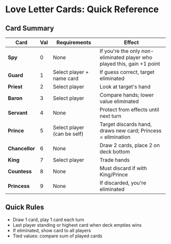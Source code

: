 # Love Letter Cards: Quick Reference

## Card Summary

| Card | Val | Requirements | Effect |
|------|-----|--------------|--------|
| **Spy** | 0 | None | If you're the only non-eliminated player who played this, gain +1 point |
| **Guard** | 1 | Select player + name card | If guess correct, target eliminated |
| **Priest** | 2 | Select player | Look at target's hand |
| **Baron** | 3 | Select player | Compare hands; lower value eliminated |
| **Servant** | 4 | None | Protect from effects until next turn |
| **Prince** | 5 | Select player (can be self) | Target discards hand, draws new card; Princess = elimination |
| **Chancellor** | 6 | None | Draw 2 cards, place 2 on deck bottom |
| **King** | 7 | Select player | Trade hands |
| **Countess** | 8 | None | Must discard if with King/Prince |
| **Princess** | 9 | None | If discarded, you're eliminated |

## Quick Rules
- Draw 1 card, play 1 card each turn
- Last player standing or highest card when deck empties wins
- If eliminated, show card to all players
- Tied values: compare sum of played cards
